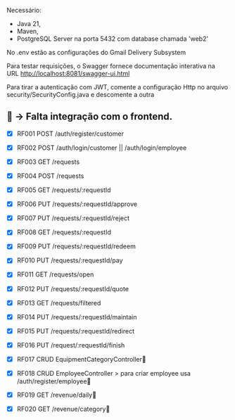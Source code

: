 Necessário: 
- Java 21,
- Maven,
- PostgreSQL Server na porta 5432 com database chamada 'web2'

No .env estão as configurações do Gmail Delivery Subsystem

Para testar requisições, o Swagger fornece documentação interativa na URL [http://localhost:8081/swagger-ui.html](http://localhost:8081/swagger-ui/index.html#/)

Para tirar a autenticação com JWT, comente a configuração Http no arquivo security/SecurityConfig.java e descomente a outra

## 🚩 -> Falta integração com o frontend.

- [x] RF001 POST /auth/register/customer
- [x] RF002 POST /auth/login/customer || /auth/login/employee
- [x] RF003 GET  /requests
- [x] RF004 POST /requests
- [x] RF005 GET  /requests/:requestId
- [x] RF006 PUT  /requests/:requestId/approve
- [x] RF007 PUT  /requests/:requestId/reject
- [x] RF008 GET  /requests/:requestId
- [x] RF009 PUT  /requests/:requestId/redeem
- [x] RF010 PUT  /requests/:requestId/pay
- [x] RF011 GET  /requests/open
- [x] RF012 PUT  /requests/:requestId/quote
- [x] RF013 GET  /requests/filtered
- [x] RF014 PUT  /requests/:requestId/maintain
- [x] RF015 PUT  /requests/:requestId/redirect
- [x] RF016 PUT  /request/:requestId/finish
- [x] RF017 CRUD  EquipmentCategoryController🚩
- [x] RF018 CRUD  EmployeeController > para criar employee usa /auth/register/employee🚩
- [x] RF019 GET  /revenue/daily🚩
- [x] RF020 GET  /revenue/category🚩

